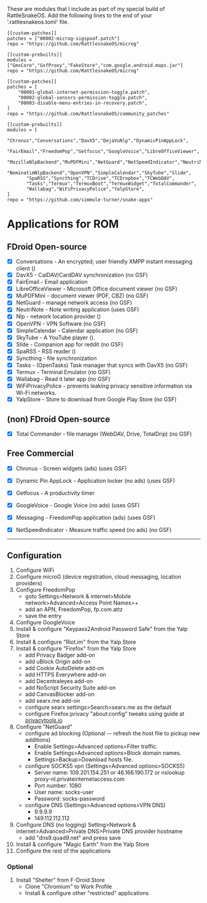 These are modules that I include as part of my special build of RattleSnakeOS.
Add the following lines to the end of your '.rattlesnakeos.toml' file.

    [[custom-patches]]
    patches = ["00002-microg-sigspoof.patch"]
    repo = "https://github.com/RattlesnakeOS/microg"

    [[custom-prebuilts]]
    modules = ["GmsCore","GsfProxy","FakeStore","com.google.android.maps.jar"]
    repo = "https://github.com/RattlesnakeOS/microg"

    [[custom-patches]]
    patches = [
        "00001-global-internet-permission-toggle.patch",
        "00002-global-sensors-permission-toggle.patch",
        "00003-disable-menu-entries-in-recovery.patch",
    ]
    repo = "https://github.com/RattlesnakeOS/community_patches"

    [[custom-prebuilts]]
    modules = [
           "Chronus","Conversations","DavX5","DejaVuNlp","DynamicPinAppLock",
           "FairEmail","FreedomPop","Getfocus","GoogleVoice","LibreOfficeViewer",
           "MozillaNlpBackend","MuPDFMini","NetGuard","NetSpeedIndicator","NeutriNote",
           "NominatimNlpBackend","OpenVPN","SimpleCalendar","SkyTube","Slide",
           "SpaRSS","Syncthing","TCDrive","TCDropbox","TCWebDAV",
           "Tasks","Termux","TermuxBoot","TermuxWidget","TotalCommander",
           "Wallabag","WiFiPrivacyPolice","YalpStore",
    ]
    repo = "https://github.com/simmule-turner/snake-apps"


# Applications for ROM

## FDroid Open-source
- [x] Conversations - An encrypted; user friendly XMPP instant messaging client ()
- [x] DavX5 - CalDAV/CardDAV synchronization (no GSF)
- [x] FairEmail - Email application
- [x] LibreOfficeViewer - Microsoft Office document viewer (no GSF)
- [x] MuPDFMini - document viewer (PDF, CBZ) (no GSF)
- [x] NetGuard - manage network access (no GSF)
- [x] NeutriNote - Note writing application (uses GSF)
- [x] Nlp - network location provider ()
- [x] OpenVPN - VPN Software (no GSF)
- [x] SimpleCalendar - Calendar application (no GSF)
- [x] SkyTube - A YouTube player ().
- [x] Slide - Companion app for reddit (no GSF)
- [x] SpaRSS - RSS reader ()
- [x] Syncthing - file synchronization
- [x] Tasks - (OpenTasks) Task manager that syncs with DavX5 (no GSF)
- [x] Termux - Terminal Emulator (no GSF)
- [x] Wallabag - Read it later app (no GSF)
- [x] WiFiPrivacyPolice - prevents leaking privacy sensitive information via Wi-Fi networks.
- [x] YalpStore - Store to download from Google Play Store (no GSF)

## (non) FDroid Open-source
- [x] Total Commander - file manager (WebDAV, Drive, TotalDrip) (no GSF)

## Free Commercial
- [x] Chronus - Screen widgets (ads) (uses GSF)
- [x] Dynamic Pin AppLock - Application locker (no ads) (uses GSF)
- [x] Getfocus - A productivity timer
- [x] GoogleVoice - Google Voice (no ads) (uses GSF)
- [x] Messaging - FreedomPop application (ads) (uses GSF)
- [x] NetSpeedIndicator - Measure traffic speed (no ads) (no GSF)


***
## Configuration

1. Configure WiFi 
1. Configure microG (device registration, cloud messaging, location providers)
1. Configure FreedomPop
     - goto Settings>Network & internet>Mobile network>Advanced>Access Point Names>+
     - add an APN, FreedomPop, fp.com.attz
     - save the entry
1. Configure GoogleVoice
1. Install & configure "Keypass2Android Password Safe" from the Yalp Store
1. Install & configure "Riot.im" from the Yalp Store
1. Install & configure "Firefox" from the Yalp Store
     - add Privacy Badger add-on
     - add uBlock Origin add-on
     - add Cookie AutoDelete add-on
     - add HTTPS Everywhere add-on
     - add Decentraleyes add-on
     - add NoScript Security Suite add-on
     - add CanvasBlocker add-on
     - add searx.me add-on
     - configure searx settings>Search>searx.me as the default
     - configure Firefox:privacy "about:config" tweaks using guide at [privacytools.io](https://www.privacytools.io/)
1. Configure "NetGuard"
     - configure ad blocking (Optional -- refresh the host file to pickup new additions)
          - Enable Settings>Advanced options>Filter traffic.
          - Enable Settings>Advanced options>Block domain names.
          - Settings>Backup>Download hosts file.
     - configure SOCKS5 vpn (Settings>Advanced options>SOCKS5)
          - Server name: 109.201.154.251 or 46.166.190.172 or nslookup proxy-nl.privateinternetaccess.com
          - Port number: 1080
          - User name: socks-user
          - Password: socks-password
      - configure DNS (Settings>Advanced options>VPN DNS)
           - 9.9.9.9
           - 149.112.112.112
1. Configure DNS (no logging) Setting>Network & internet>Advanced>Private DNS>Private DNS provider hostname
     - add "dns9.quad9.net" and press save
1. Install & configure "Magic Earth" from the Yalp Store
1. Configure the rest of the applications

### Optional
1. Install "Shelter" from F-Droid Store
     - Clone "Chromium" to Work Profile
     - Install & configure other "restricted" applications
